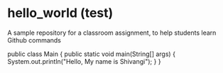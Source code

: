 # hello_world (test)

A sample repository for a classroom assignment, to help students learn Github commands

public class Main {
  public static void main(String[] args) {
    System.out.println("Hello, My name is Shivangi");
  }
}
